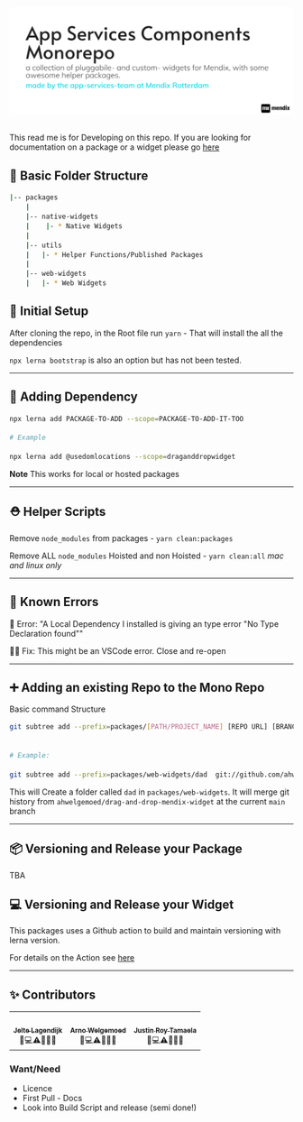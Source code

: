 <img  align="center" alt="headerIMG" src="./assets/ASCM-Logov2.png" target="_blank" />
<br/>
<br/>

This read me is for Developing on this repo. If you are looking for documentation on a package or a widget please go [here](https://mendixlabs.github.io/app-services-components/)

## 📂 Basic Folder Structure

```bash
|-- packages
    |
    |-- native-widgets
    |    |- * Native Widgets
    |
    |-- utils
    |   |- * Helper Functions/Published Packages
    |
    |-- web-widgets
    |   |- * Web Widgets
```

## 💅 Initial Setup

After cloning the repo, in the Root file run `yarn` - That will install the all the dependencies

`npx lerna bootstrap` is also an option but has not been tested.

---

## 🧒 Adding Dependency

```bash
npx lerna add PACKAGE-TO-ADD --scope=PACKAGE-TO-ADD-IT-TOO

# Example

npx lerna add @usedomlocations --scope=draganddropwidget
```

**Note** This works for local or hosted packages

---

## ⛑️ Helper Scripts

Remove `node_modules` from packages - `yarn clean:packages`

Remove ALL `node_modules` Hoisted and non Hoisted - `yarn clean:all` _mac and linux only_

---

## 🐝 Known Errors

🐛 Error: "A Local Dependency I installed is giving an type error "No Type Declaration found""

👍🏽 Fix: This might be an VSCode error. Close and re-open

---

## ➕ Adding an existing Repo to the Mono Repo

Basic command Structure

```bash
git subtree add --prefix=packages/[PATH/PROJECT_NAME] [REPO URL] [BRANCH NAME]


# Example:

git subtree add --prefix=packages/web-widgets/dad  git://github.com/ahwelgemoed/drag-and-drop-mendix-widget.git main
```

This will Create a folder called `dad` in `packages/web-widgets`. It will merge git history from `ahwelgemoed/drag-and-drop-mendix-widget` at the current `main` branch

---

## 📦 Versioning and Release your Package

TBA

## 💻 Versioning and Release your Widget

This packages uses a Github action to build and maintain versioning with lerna version.

For details on the Action see [here](https://github.com/ahwelgemoed/widget-build-monorepo-action)

---

## ✨ Contributors

<!-- ALL-CONTRIBUTORS-LIST:START - Do not remove or modify this section -->
<!-- prettier-ignore-start -->

<table>
  <tr>
    <td align="center"><a href="https://github.com/JelteMX"><img src="https://avatars.githubusercontent.com/u/14937393?v=4?s=100" width="100px;" alt=""/><br /><sub><b>Jelte Lagendijk</b></sub></a><br />🤔💻⚠️📖💡🚧</td>
    <td align="center"><a href="https://github.com/ahwelgemoed"><img src="https://avatars.githubusercontent.com/u/29273599?v=4?s=100" width="100px;" alt=""/><br /><sub><b>Arno Welgemoed</b></sub></a><br />🤔💻⚠️📖💡🚧</td>
    <td align="center"><a href="https://github.com/justinroy-mx"><img src="https://avatars.githubusercontent.com/u/81809936?v=4?s=100" width="100px;" alt=""/><br /><sub><b>Justin Roy Tamaela</b></sub></a><br />🤔💻⚠️📖💡🚧</td>
  </tr>

</table>

### Want/Need

- Licence
- First Pull - Docs
- Look into Build Script and release (semi done!)
